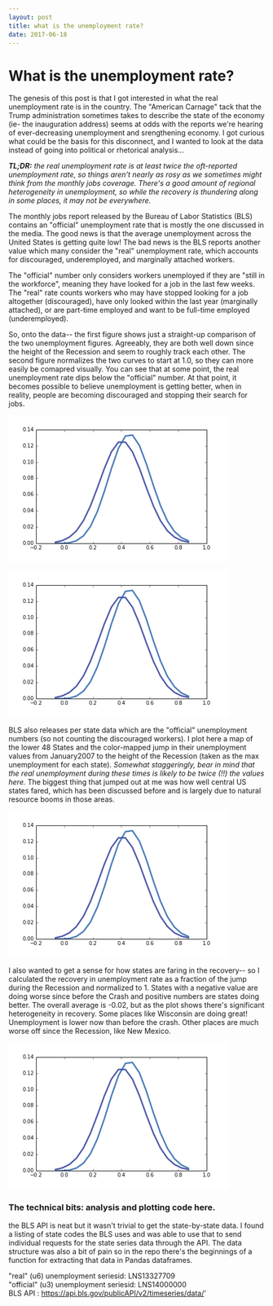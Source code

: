 ```yaml
---
layout: post
title: what is the unemployment rate?
date: 2017-06-18
---
```


# What is the unemployment rate?

The genesis of this post is that I got interested in what the real unemployment rate is in the country.  The "American Carnage" tack that the Trump administration sometimes takes to describe the state of the economy (ie- the inauguration address) seems at odds with the reports we're hearing of ever-decreasing unemployment and srengthening economy.  I got curious what could be the basis for this disconnect, and I wanted to look at the data instead of going into political or rhetorical analysis...

***TL;DR:*** *the real unemployment rate is at least twice the oft-reported unemployment rate, so things aren't nearly as rosy as we sometimes might think from the monthly jobs coverage.  There's a good amount of regional heterogeneity in unemployment, so while the recovery is thundering along in some places, it may not be everywhere.*

The monthly jobs report released by the Bureau of Labor Statistics (BLS) contains an "official" unemployment rate that is mostly the one discussed in the media.  The good news is that the average unemployment across the United States is getting quite low!  The bad news is the BLS reports another value which many consider the "real" unemployment rate, which accounts for discouraged, underemployed, and marginally attached workers.  

The "official" number only considers workers unemployed if they are "still in the workforce", meaning they have looked for a job in the last few weeks.  The "real" rate counts workers who may have stopped looking for a job altogether (discouraged), have only looked within the last year (marginally attached), or are part-time employed and want to be full-time employed (underemployed).

So, onto the data-- the first figure shows just a straight-up comparison of the two unemployment figures.  Agreeably, they are both well down since the height of the Recession and seem to roughly track each other.  The second figure normalizes the two curves to start at 1.0, so they can more easily be comapred visually.  You can see that at some point, the real unemployment rate dips below the "official" number.  At that point, it becomes possible to believe unemployment is getting better, when in reality, people are becoming discouraged and stopping their search for jobs.

![figure 1]( https://raw.githubusercontent.com/ajtrexler/rando/master/grammy_fig2.png )

![figure 2]( https://raw.githubusercontent.com/ajtrexler/rando/master/grammy_fig2.png )

BLS also releases per state data which are the "official" unemployment numbers (so not counting the discouraged workers).  I plot here a map of the lower 48 States and the color-mapped jump in their unemployment values from January2007 to the height of the Recession (taken as the max unemployment for each state).  *Somewhat staggeringly, bear in mind that the real unemployment during these times is likely to be twice (!!) the values here.*  The biggest thing that jumped out at me was how well central US states fared, which has been discussed before and is largely due to natural resource booms in those areas.

![figure 3]( https://raw.githubusercontent.com/ajtrexler/rando/master/grammy_fig2.png )

I also wanted to get a sense for how states are faring in the recovery-- so I calculated the recovery in unemployment rate as a fraction of the jump during the Recession and normalized to 1.  States with a negative value are doing worse since before the Crash and positive numbers are states doing better.  The overall average is -0.02, but as the plot shows there's significant heterogeneity in recovery.  Some places like Wisconsin are doing great!  Unemployment is lower now than before the crash. Other places are much worse off since the Recession, like New Mexico.

![figure 4]( https://raw.githubusercontent.com/ajtrexler/rando/master/grammy_fig2.png )



### The technical bits: analysis and plotting code here.  
the BLS API is neat but it wasn't trivial to get the state-by-state data.  I found a listing of state codes the BLS uses and was able to use that to send individual requests for the state series data through the API.  The data structure was also a bit of pain so in the repo there's the beginnings of a function for extracting that data in Pandas dataframes.

"real" (u6) unemployment seriesid: LNS13327709  
"official" (u3) unemployment seriesid: LNS14000000  
BLS API :  https://api.bls.gov/publicAPI/v2/timeseries/data/'




